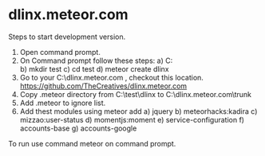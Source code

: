 # dlinx.meteor.com
Steps to start development version.

1) Open command prompt.
2) On Command prompt follow these steps:
	a) C:\
	b) mkdir test
	c) cd test
	d) meteor create dlinx
3) Go to your C:\dlinx.meteor.com , checkout this location. https://github.com/TheCreatives/dlinx.meteor.com
4) Copy .meteor directory from C:\test\dlinx to C:\dlinx.meteor.com\trunk
5) Add .meteor to ignore list.
6) Add thest modules using meteor add
	a) jquery
	b) meteorhacks:kadira
	c) mizzao:user-status
	d) momentjs:moment
	e) service-configuration
	f) accounts-base
	g) accounts-google

To run use command meteor on command prompt.